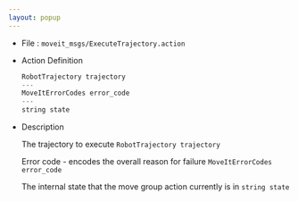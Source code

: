 ```yaml
---
layout: popup
---
```


- File : `moveit_msgs/ExecuteTrajectory.action`

- Action Definition

  ```c
  RobotTrajectory trajectory
  ---
  MoveItErrorCodes error_code
  ---
  string state
  ```


- Description  

  The trajectory to execute `RobotTrajectory trajectory`

  Error code - encodes the overall reason for failure `MoveItErrorCodes error_code`

  The internal state that the move group action currently is in `string state`
